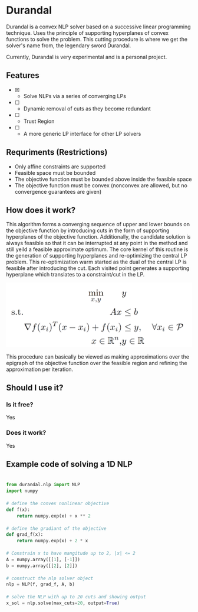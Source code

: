 # Durandal
Durandal is a convex NLP solver based on a successive linear programming technique. Uses the principle of supporting hyperplanes of convex functions to solve the problem. This cutting procedure is where we get the solver's name from, the legendary sword Durandal.  

Currently, Durandal is very experimental and is a personal project.

## Features

- [x] - Solve NLPs via a series of converging LPs
- [ ] - Dynamic removal of cuts as they become redundant
- [ ] - Trust Region
- [ ] - A more generic LP interface for other LP solvers

## Requriments (Restrictions)

* Only affine constraints are supported
* Feasible space must be bounded
* The objective function must be bounded above inside the feasible space
* The objective function must be convex (nonconvex are allowed, but no convergence guarantees are given)

## How does it work?

This algorithm forms a converging sequence of upper and lower bounds on the objective function by introducing cuts in the form of supporting hyperplanes of the objective function. Additionally, the candidate solution is always feasible so that it can be interrupted at any point in the method and still yeild a feasible approximate optimum. The core kernel of this routine is the generation of supporting hyperplanes and re-optimizing the central LP problem. This re-optimization warm started as the dual of the central LP is feasible after introducing the cut. Each visited point generates a supporting hyperplane which translates to a constraint/cut in the LP.

![image](https://github.com/DKenefake/durandal/blob/main/durandal.PNG)

This procedure can basically be viewed as making approximations over the epigraph of the objective function over the feasible region and refining the approximation per iteration. 

## Should I use it?

### Is it free?

Yes

### Does it work?

Yes

## Example code of solving a 1D NLP

```python

from durandal.nlp import NLP
import numpy

# define the convex nonlinear objective
def f(x):
    return numpy.exp(x) + x ** 2

# define the gradiant of the objective
def grad_f(x):
    return numpy.exp(x) + 2 * x

# Constrain x to have mangitude up to 2, |x| <= 2
A = numpy.array([[1], [-1]])
b = numpy.array([[2], [2]])

# construct the nlp solver object
nlp = NLP(f, grad_f, A, b)

# solve the NLP with up to 20 cuts and showing output
x_sol = nlp.solve(max_cuts=20, output=True)

```
